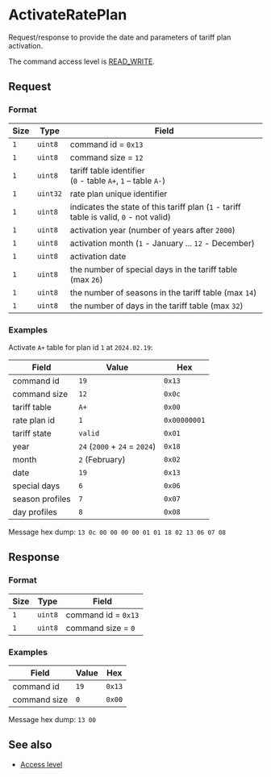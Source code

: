 # ActivateRatePlan

Request/response to provide the date and parameters of tariff plan activation.

The command access level is [READ_WRITE](../basics.md#command-access-level).


## Request

### Format

| Size | Type     | Field                                                                                  |
| ---- | -------- | -------------------------------------------------------------------------------------- |
| `1`  | `uint8`  | command id = `0x13`                                                                    |
| `1`  | `uint8`  | command size = `12`                                                                    |
| `1`  | `uint8`  | tariff table identifier<br> (`0` - table `A+`, `1` – table `A-`)                       |
| `1`  | `uint32` | rate plan unique identifier                                                            |
| `1`  | `uint8`  | indicates the state of this tariff plan (`1` - tariff table is valid, `0` - not valid) |
| `1`  | `uint8`  | activation year (number of years after `2000`)                                         |
| `1`  | `uint8`  | activation month (`1` - January ... `12` - December)                                   |
| `1`  | `uint8`  | activation date                                                                        |
| `1`  | `uint8`  | the number of special days in the tariff table (max `26`)                              |
| `1`  | `uint8`  | the number of seasons in the tariff table (max `14`)                                   |
| `1`  | `uint8`  | the number of days in the tariff table (max `32`)                                      |


### Examples

Activate `A+` table for plan id `1` at `2024.02.19`:

| Field           | Value                         | Hex          |
| --------------- | ----------------------------- | ------------ |
| command id      | `19`                          | `0x13`       |
| command size    | `12`                          | `0x0c`       |
| tariff table    | `A+`                          | `0x00`       |
| rate plan id    | `1`                           | `0x00000001` |
| tariff state    | `valid`                       | `0x01`       |
| year            | `24` (`2000` + `24` = `2024`) | `0x18`       |
| month           | `2` (February)                | `0x02`       |
| date            | `19`                          | `0x13`       |
| special days    | `6`                           | `0x06`       |
| season profiles | `7`                           | `0x07`       |
| day profiles    | `8`                           | `0x08`       |

Message hex dump: `13 0c 00 00 00 00 01 01 18 02 13 06 07 08`


## Response

### Format

| Size | Type    | Field               |
| ---- | ------- | ------------------- |
| `1`  | `uint8` | command id = `0x13` |
| `1`  | `uint8` | command size = `0`  |

### Examples

| Field        | Value | Hex    |
| ------------ | ----- | ------ |
| command id   | `19`  | `0x13` |
| command size | `0`   | `0x00` |

Message hex dump: `13 00`


## See also

* [Access level](../basics.md#command-access-level)
